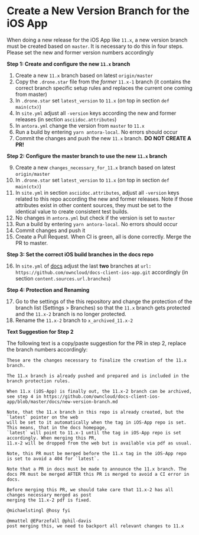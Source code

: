 # Create a New Version Branch for the iOS App

When doing a new release for the iOS App like `11.x`, a new version branch must be created based on `master`. It is necessary to do this in four steps. Please set the new and former version numbers accordingly

**Step 1: Create and configure the new `11.x` branch**

1.  Create a new `11.x` branch based on latest `origin/master`
2.  Copy the `.drone.star` file from the _former_ `11.x-1` branch
    (it contains the correct branch specific setup rules and replaces the current one coming from master)
3.  In `.drone.star` set `latest_version` to `11.x` (on top in section `def main(ctx)`)
4.  In `site.yml` adjust all `-version` keys according the new and former releases
    (in section `asciidoc.attributes`)
5.  In `antora.yml` change the version from `master` to `11.x`
6.  Run a build by entering `yarn antora-local`. No errors should occur
7.  Commit the changes and push the new `11.x` branch. **DO NOT CREATE A PR!**

**Step 2: Configure the master branch to use the new `11.x` branch**

9.  Create a new `changes_necessary_for_11.x` branch based on latest `origin/master`
10.  In `.drone.star` set `latest_version` to `11.x` (on top in section `def main(ctx)`)
11. In `site.yml` in section `asciidoc.attributes`, adjust all `-version` keys related to this repo according the new and former releases. Note if those attributes exist in other content sources, they must be set to the identical value to create consistent test builds.
12. No changes in `antora.yml` but check if the version is set to `master`
13. Run a build by entering `yarn antora-local`. No errors should occur
14. Commit changes and push it
15. Create a Pull Request. When CI is green, all is done correctly. Merge the PR to master.

**Step 3: Set the correct iOS build branches in the docs repo**

16. In `site.yml` of [docs](https://github.com/owncloud/docs/blob/master/site.yml) adjust the last **two** branches at `url: https://github.com/owncloud/docs-client-ios-app.git` accordingly
    (in section `content.sources.url.branches`)

**Step 4: Protection and Renaming**

17. Go to the settings of the this repository and change the protection of the branch list (Settings > Branches) so that the `11.x` branch gets protected and the `11.x-2` branch is no longer protected.
18. Rename the `11.x-2` branch to `x_archived_11.x-2`

**Text Suggestion for Step 2**

The following text is a copy/paste suggestion for the PR in step 2, replace the branch numbers accordingly:
```
These are the changes necessary to finalize the creation of the 11.x branch.

The 11.x branch is already pushed and prepared and is included in the branch protection rules.

When 11.x (iOS-App) is finally out, the 11.x-2 branch can be archived,
see step 4 in https://github.com/owncloud/docs-client-ios-app/blob/master/docs/new-version-branch.md

Note, that the 11.x branch in this repo is already created, but the `latest` pointer on the web
will be set to it automatically when the tag in iOS-App repo is set. This means, that in the docs homepage,
`latest` will point to 11.x-1 until the tag in iOS-App repo is set accordingly. When merging this PR,
11.x-2 will be dropped from the web but is available via pdf as usual.

Note, this PR must be merged before the 11.x tag in the iOS-App repo is set to avoid a 404 for `latest`.

Note that a PR in docs must be made to announce the 11.x branch. The docs PR must be merged AFTER this PR is merged to avoid a CI error in docs.

Before merging this PR, we should take care that 11.x-2 has all changes necessary merged as post
merging the 11.x-2 pdf is fixed.

@michaelstingl @hosy fyi

@mmattel @EParzefall @phil-davis
post merging this, we need to backport all relevant changes to 11.x
```
